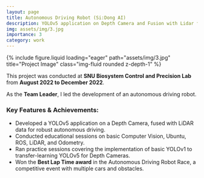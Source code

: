 ```yaml
---
layout: page
title: Autonomous Driving Robot (Si:Dong AI)
description: YOLOv5 application on Depth Camera and Fusion with Lidar for Autonomous Driving
img: assets/img/3.jpg
importance: 3
category: work
---
```


<div class="row">
    <div class="col-sm mt-3 mt-md-0">
        {% include figure.liquid loading="eager" path="assets/img/3.jpg" title="Project Image" class="img-fluid rounded z-depth-1" %}
    </div>
</div>

This project was conducted at **SNU Biosystem Control and Precision Lab** from **August 2022 to December 2022**.

As the **Team Leader**, I led the development of an autonomous driving robot.

### Key Features & Achievements:
- Developed a YOLOv5 application on a Depth Camera, fused with LiDAR data for robust autonomous driving.
- Conducted educational sessions on basic Computer Vision, Ubuntu, ROS, LiDAR, and Odometry.
- Ran practice sessions covering the implementation of basic YOLOv1 to transfer-learning YOLOv5 for Depth Cameras.
- Won the **Best Lap Time award** in the Autonomous Driving Robot Race, a competitive event with multiple cars and obstacles. 